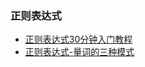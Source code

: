 ### 正则表达式
* [正则表达式30分钟入门教程](https://deerchao.cn/tutorials/regex/regex.htm)
* [正则表达式-量词的三种模式](https://www.cnblogs.com/Fskjb/archive/2009/09/15/1566760.html)